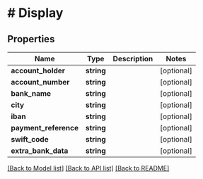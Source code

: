 # # Display

## Properties

Name | Type | Description | Notes
------------ | ------------- | ------------- | -------------
**account_holder** | **string** |  | [optional]
**account_number** | **string** |  | [optional]
**bank_name** | **string** |  | [optional]
**city** | **string** |  | [optional]
**iban** | **string** |  | [optional]
**payment_reference** | **string** |  | [optional]
**swift_code** | **string** |  | [optional]
**extra_bank_data** | **string** |  | [optional]

[[Back to Model list]](../../README.md#models) [[Back to API list]](../../README.md#endpoints) [[Back to README]](../../README.md)
